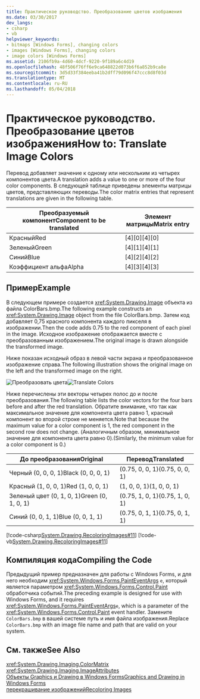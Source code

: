 ```yaml
---
title: Практическое руководство. Преобразование цветов изображения
ms.date: 03/30/2017
dev_langs:
- csharp
- vb
helpviewer_keywords:
- bitmaps [Windows Forms], changing colors
- images [Windows Forms], changing colors
- image colors [Windows Forms]
ms.assetid: 2106fb9a-4d60-4dcf-9220-9f189a6c4d19
ms.openlocfilehash: 48f506f76ff6e9ca648822d073b6f6a852b9ca8e
ms.sourcegitcommit: 3d5d33f384eeba41b2dff79d096f47ccc8d8f03d
ms.translationtype: MT
ms.contentlocale: ru-RU
ms.lasthandoff: 05/04/2018
---
```

# <a name="how-to-translate-image-colors"></a><span data-ttu-id="a59f2-102">Практическое руководство. Преобразование цветов изображения</span><span class="sxs-lookup"><span data-stu-id="a59f2-102">How to: Translate Image Colors</span></span>
<span data-ttu-id="a59f2-103">Перевод добавляет значение к одному или нескольким из четырех компонентов цвета.</span><span class="sxs-lookup"><span data-stu-id="a59f2-103">A translation adds a value to one or more of the four color components.</span></span> <span data-ttu-id="a59f2-104">В следующей таблице приведены элементы матрицы цветов, представляющих переводы.</span><span class="sxs-lookup"><span data-stu-id="a59f2-104">The color matrix entries that represent translations are given in the following table.</span></span>  
  
|<span data-ttu-id="a59f2-105">Преобразуемый компонент</span><span class="sxs-lookup"><span data-stu-id="a59f2-105">Component to be translated</span></span>|<span data-ttu-id="a59f2-106">Элемент матрицы</span><span class="sxs-lookup"><span data-stu-id="a59f2-106">Matrix entry</span></span>|  
|--------------------------------|------------------|  
|<span data-ttu-id="a59f2-107">Красный</span><span class="sxs-lookup"><span data-stu-id="a59f2-107">Red</span></span>|<span data-ttu-id="a59f2-108">[4][0]</span><span class="sxs-lookup"><span data-stu-id="a59f2-108">[4][0]</span></span>|  
|<span data-ttu-id="a59f2-109">Зеленый</span><span class="sxs-lookup"><span data-stu-id="a59f2-109">Green</span></span>|<span data-ttu-id="a59f2-110">[4][1]</span><span class="sxs-lookup"><span data-stu-id="a59f2-110">[4][1]</span></span>|  
|<span data-ttu-id="a59f2-111">Синий</span><span class="sxs-lookup"><span data-stu-id="a59f2-111">Blue</span></span>|<span data-ttu-id="a59f2-112">[4][2]</span><span class="sxs-lookup"><span data-stu-id="a59f2-112">[4][2]</span></span>|  
|<span data-ttu-id="a59f2-113">Коэффициент альфа</span><span class="sxs-lookup"><span data-stu-id="a59f2-113">Alpha</span></span>|<span data-ttu-id="a59f2-114">[4][3]</span><span class="sxs-lookup"><span data-stu-id="a59f2-114">[4][3]</span></span>|  
  
## <a name="example"></a><span data-ttu-id="a59f2-115">Пример</span><span class="sxs-lookup"><span data-stu-id="a59f2-115">Example</span></span>  
 <span data-ttu-id="a59f2-116">В следующем примере создается <xref:System.Drawing.Image> объекта из файла ColorBars.bmp.</span><span class="sxs-lookup"><span data-stu-id="a59f2-116">The following example constructs an <xref:System.Drawing.Image> object from the file ColorBars.bmp.</span></span> <span data-ttu-id="a59f2-117">Затем код добавляет 0,75 красного компонента каждого пикселя в изображении.</span><span class="sxs-lookup"><span data-stu-id="a59f2-117">Then the code adds 0.75 to the red component of each pixel in the image.</span></span> <span data-ttu-id="a59f2-118">Исходное изображение отображается вместе с преобразованным изображением.</span><span class="sxs-lookup"><span data-stu-id="a59f2-118">The original image is drawn alongside the transformed image.</span></span>  
  
 <span data-ttu-id="a59f2-119">Ниже показан исходный образ в левой части экрана и преобразованное изображение справа.</span><span class="sxs-lookup"><span data-stu-id="a59f2-119">The following illustration shows the original image on the left and the transformed image on the right.</span></span>  
  
 <span data-ttu-id="a59f2-120">![Преобразовать цвета](../../../../docs/framework/winforms/advanced/media/colortrans2.png "colortrans2")</span><span class="sxs-lookup"><span data-stu-id="a59f2-120">![Translate Colors](../../../../docs/framework/winforms/advanced/media/colortrans2.png "colortrans2")</span></span>  
  
 <span data-ttu-id="a59f2-121">Ниже перечислены эти векторы четырех полос до и после преобразования.</span><span class="sxs-lookup"><span data-stu-id="a59f2-121">The following table lists the color vectors for the four bars before and after the red translation.</span></span> <span data-ttu-id="a59f2-122">Обратите внимание, что так как максимальное значение для компонента цвета равно 1, красный компонент во второй строке не меняется.</span><span class="sxs-lookup"><span data-stu-id="a59f2-122">Note that because the maximum value for a color component is 1, the red component in the second row does not change.</span></span> <span data-ttu-id="a59f2-123">(Аналогичным образом, минимальное значение для компонента цвета равно 0).</span><span class="sxs-lookup"><span data-stu-id="a59f2-123">(Similarly, the minimum value for a color component is 0.)</span></span>  
  
|<span data-ttu-id="a59f2-124">До преобразования</span><span class="sxs-lookup"><span data-stu-id="a59f2-124">Original</span></span>|<span data-ttu-id="a59f2-125">Перевод</span><span class="sxs-lookup"><span data-stu-id="a59f2-125">Translated</span></span>|  
|--------------|----------------|  
|<span data-ttu-id="a59f2-126">Черный (0, 0, 0, 1)</span><span class="sxs-lookup"><span data-stu-id="a59f2-126">Black (0, 0, 0, 1)</span></span>|<span data-ttu-id="a59f2-127">(0.75, 0, 0, 1)</span><span class="sxs-lookup"><span data-stu-id="a59f2-127">(0.75, 0, 0, 1)</span></span>|  
|<span data-ttu-id="a59f2-128">Красный (1, 0, 0, 1)</span><span class="sxs-lookup"><span data-stu-id="a59f2-128">Red (1, 0, 0, 1)</span></span>|<span data-ttu-id="a59f2-129">(1, 0, 0, 1)</span><span class="sxs-lookup"><span data-stu-id="a59f2-129">(1, 0, 0, 1)</span></span>|  
|<span data-ttu-id="a59f2-130">Зеленый цвет (0, 1, 0, 1)</span><span class="sxs-lookup"><span data-stu-id="a59f2-130">Green (0, 1, 0, 1)</span></span>|<span data-ttu-id="a59f2-131">(0.75, 1, 0, 1)</span><span class="sxs-lookup"><span data-stu-id="a59f2-131">(0.75, 1, 0, 1)</span></span>|  
|<span data-ttu-id="a59f2-132">Синий (0, 0, 1, 1)</span><span class="sxs-lookup"><span data-stu-id="a59f2-132">Blue (0, 0, 1, 1)</span></span>|<span data-ttu-id="a59f2-133">(0.75, 0, 1, 1)</span><span class="sxs-lookup"><span data-stu-id="a59f2-133">(0.75, 0, 1, 1)</span></span>|  
  
 [!code-csharp[System.Drawing.RecoloringImages#11](../../../../samples/snippets/csharp/VS_Snippets_Winforms/System.Drawing.RecoloringImages/CS/Class1.cs#11)]
 [!code-vb[System.Drawing.RecoloringImages#11](../../../../samples/snippets/visualbasic/VS_Snippets_Winforms/System.Drawing.RecoloringImages/VB/Class1.vb#11)]  
  
## <a name="compiling-the-code"></a><span data-ttu-id="a59f2-134">Компиляция кода</span><span class="sxs-lookup"><span data-stu-id="a59f2-134">Compiling the Code</span></span>  
 <span data-ttu-id="a59f2-135">Предыдущий пример предназначен для работы с Windows Forms, и для него необходим <xref:System.Windows.Forms.PaintEventArgs> `e`, который является параметром <xref:System.Windows.Forms.Control.Paint> обработчика событий.</span><span class="sxs-lookup"><span data-stu-id="a59f2-135">The preceding example is designed for use with Windows Forms, and it requires <xref:System.Windows.Forms.PaintEventArgs>`e`, which is a parameter of the <xref:System.Windows.Forms.Control.Paint> event handler.</span></span> <span data-ttu-id="a59f2-136">Замените `ColorBars.bmp` в вашей системе путь и имя файла изображения.</span><span class="sxs-lookup"><span data-stu-id="a59f2-136">Replace `ColorBars.bmp` with an image file name and path that are valid on your system.</span></span>  
  
## <a name="see-also"></a><span data-ttu-id="a59f2-137">См. также</span><span class="sxs-lookup"><span data-stu-id="a59f2-137">See Also</span></span>  
 <xref:System.Drawing.Imaging.ColorMatrix>  
 <xref:System.Drawing.Imaging.ImageAttributes>  
 [<span data-ttu-id="a59f2-138">Объекты Graphics и Drawing в Windows Forms</span><span class="sxs-lookup"><span data-stu-id="a59f2-138">Graphics and Drawing in Windows Forms</span></span>](../../../../docs/framework/winforms/advanced/graphics-and-drawing-in-windows-forms.md)  
 [<span data-ttu-id="a59f2-139">перекрашивание изображений</span><span class="sxs-lookup"><span data-stu-id="a59f2-139">Recoloring Images</span></span>](../../../../docs/framework/winforms/advanced/recoloring-images.md)
